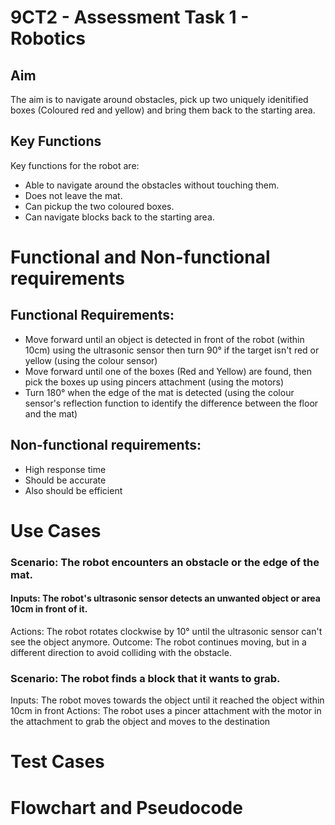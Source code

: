 # 9CT2 - Assessment Task 1 - Robotics

## Aim
The aim is to navigate around obstacles, pick up two uniquely idenitified boxes (Coloured red and yellow) and bring them back to the starting area.

## Key Functions
Key functions for the robot are:
* Able to navigate around the obstacles without touching them.
* Does not leave the mat.
* Can pickup the two coloured boxes.
* Can navigate blocks back to the starting area.

# Functional and Non-functional requirements

## Functional Requirements:
* Move forward until an object is detected in front of the robot (within 10cm) using the ultrasonic sensor then turn 90° if the target isn't red or yellow (using the colour sensor)
* Move forward until one of the boxes (Red and Yellow) are found, then pick the boxes up using pincers attachment (using the motors)
* Turn 180° when the edge of the mat is detected (using the colour sensor's reflection function to identify the difference between the floor and the mat)

## Non-functional requirements:
* High response time
* Should be accurate
* Also should be efficient


# Use Cases
### Scenario: The robot encounters an obstacle or the edge of the mat.
#### Inputs: The robot's ultrasonic sensor detects an unwanted object or area 10cm in front of it.
 Actions: The robot rotates clockwise by 10° until the ultrasonic sensor can't see the object anymore.
 Outcome: The robot continues moving, but in a different direction to avoid colliding with the obstacle.

### Scenario: The robot finds a block that it wants to grab.
 Inputs: The robot moves towards the object until it reached the object within 10cm in front
 Actions: The robot uses a pincer attachment with the motor in the attachment to grab the object and moves to the destination

# Test Cases

# Flowchart and Pseudocode